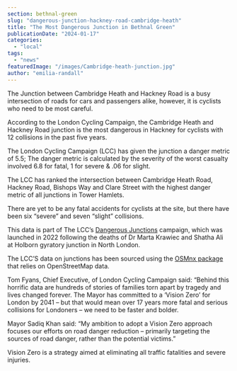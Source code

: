 ```yaml
---
section: bethnal-green
slug: "dangerous-junction-hackney-road-cambridge-heath"
title: "The Most Dangerous Junction in Bethnal Green"
publicationDate: "2024-01-17"
categories: 
  - "local"
tags: 
  - "news"
featuredImage: "/images/Cambridge-heath-junction.jpg"
author: "emilia-randall"
---
```


The Junction between Cambridge Heath and Hackney Road is a busy intersection of roads for cars and passengers alike, however, it is cyclists who need to be most careful.

According to the London Cycling Campaign, the Cambridge Heath and Hackney Road junction is the most dangerous in Hackney for cyclists with 12 collisions in the past five years. 

The London Cycling Campaign (LCC) has given the junction a danger metric of 5.5; The danger metric is calculated by the severity of the worst casualty involved 6.8 for fatal, 1 for severe & .06 for slight. 

The LCC has ranked the intersection between Cambridge Heath Road, Hackney Road, Bishops Way and Clare Street with the highest danger metric of all junctions in Tower Hamlets. 

There are yet to be any fatal accidents for cyclists at the site, but there have been six “severe” and seven “slight” collisions.

This data is part of The LCC’s [Dangerous Junctions](http://lcc.org.uk/campaigns/dangerous-junctions) campaign, which was launched in 2022 following the deaths of Dr Marta Krawiec and Shatha Ali at Holborn gyratory junction in North London.

The LCC’S data on junctions has been sourced using the [OSMnx package](https://github.com/gboeing/osmnx) that relies on OpenStreetMap data.

Tom Fyans, Chief Executive, of London Cycling Campaign said: “Behind this horrific data are hundreds of stories of families torn apart by tragedy and lives changed forever. The Mayor has committed to a ‘Vision Zero’ for London by 2041 – but that would mean over 17 years more fatal and serious collisions for Londoners – we need to be faster and bolder. 

Mayor Sadiq Khan said: “My ambition to adopt a Vision Zero approach focuses our efforts on road danger reduction – primarily targeting the sources of road danger, rather than the potential victims.”

Vision Zero is a strategy aimed at eliminating all traffic fatalities and severe injuries.

